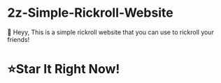 # 2z-Simple-Rickroll-Website

🍙 Heyy, This is a simple rickroll website that you can use to rickroll your friends! 


# ⭐️Star It Right Now!


